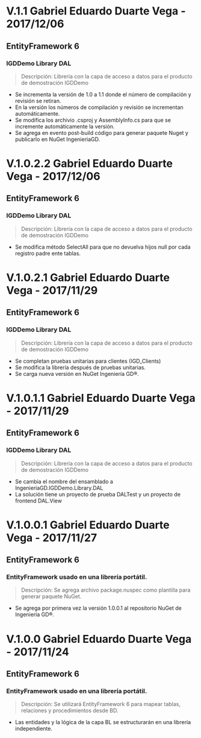 # V.1.1 Gabriel Eduardo Duarte Vega - 2017/12/06
## EntityFramework 6
### IGDDemo Library DAL
> Descripción: Librería con la capa de acceso a datos para el producto de demostración IGDDemo
+ Se incrementa la versión de 1.0 a 1.1 donde el número de compilación y revisión se retiran.
+ En la versión los números de compilación y revisión se incrementan automáticamente.
+ Se modifica los archivio .csproj y AssemblyInfo.cs para que se incremente automáticamente la versión.
+ Se agrega en evento post-build código para generar paquete Nuget y publicarlo en NuGet IngenieriaGD.

# V.1.0.2.2 Gabriel Eduardo Duarte Vega - 2017/12/06
## EntityFramework 6
### IGDDemo Library DAL
> Descripción: Librería con la capa de acceso a datos para el producto de demostración IGDDemo
+ Se modifica método SelectAll para que no devuelva hijos null por cada registro padre ente tablas.

# V.1.0.2.1 Gabriel Eduardo Duarte Vega - 2017/11/29
## EntityFramework 6
### IGDDemo Library DAL
> Descripción: Librería con la capa de acceso a datos para el producto de demostración IGDDemo
+ Se completan pruebas unitarias para clientes (IGD_Clients)
+ Se modifica la librería después de pruebas unitarias.
+ Se carga nueva versión en NuGet Ingeniería GD®.

# V.1.0.1.1 Gabriel Eduardo Duarte Vega - 2017/11/29
## EntityFramework 6
### IGDDemo Library DAL
> Descripción: Librería con la capa de acceso a datos para el producto de demostración IGDDemo
+ Se cambia el nombre del ensamblado a IngenieriaGD.IGDDemo.Library.DAL
+ La solución tiene un proyecto de prueba DALTest y un proyecto de frontend DAL.View

# V.1.0.0.1 Gabriel Eduardo Duarte Vega - 2017/11/27
## EntityFramework 6
### EntityFramework usado en una librería portátil.
> Descripción: Se agrega archivo package.nuspec como plantilla para generar paquete NuGet.
+ Se agrega por primera vez la versión 1.0.0.1 al repositorio NuGet de Ingeniería GD®.

# V.1.0.0 Gabriel Eduardo Duarte Vega - 2017/11/24
## EntityFramework 6
### EntityFramework usado en una librería portátil.
> Descripción: Se utilizará EntityFramework 6 para mapear tablas, relaciones y procedimientos desde BD.
+ Las entidades y la lógica de la capa BL se estructurarán en una librería independiente.
